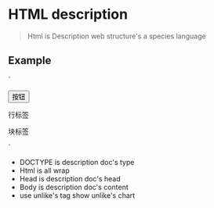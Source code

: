 # HTML description
> Html is Description web structure's a species language

## Example
`
<!DOCTYPE html>
<html lang="en">
<head>
    <meta charset="UTF-8">
    <meta http-equiv="X-UA-Compatible" content="IE=edge">
    <meta name="viewport" content="width=device-width, initial-scale=1.0">
    <title>Document</title>
</head>
<body>
    <button>按钮</button>
    <p>行标签</p>
    <div>块标签</div>
</body>
</html>

`
- DOCTYPE is description doc's type
- Html is all wrap 
- Head is description doc's head
- Body is description doc's content
- use unlike's tag show unlike's chart